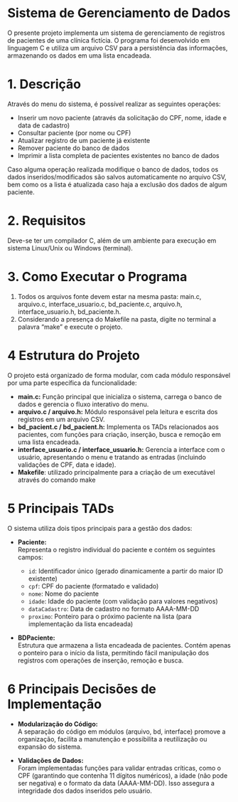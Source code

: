# Sistema de Gerenciamento de Dados

O presente projeto implementa um sistema de gerenciamento de registros de pacientes de uma clínica fictícia. O programa foi desenvolvido em linguagem C e utiliza um arquivo CSV para a persistência das informações, armazenando os dados em uma lista encadeada.

# 1. Descrição

Através do menu do sistema, é possível realizar as seguintes operações:
- Inserir um novo paciente (através da solicitação do CPF, nome, idade e data de cadastro)
- Consultar paciente (por nome ou CPF)
- Atualizar registro de um paciente já existente
- Remover paciente do banco de dados
- Imprimir a lista completa de pacientes existentes no banco de dados

Caso alguma operação realizada modifique o banco de dados, todos os dados inseridos/modificados são salvos automaticamente no arquivo CSV, bem como os a lista é atualizada caso haja a exclusão dos dados de algum paciente.


# 2. Requisitos
Deve-se ter um compilador C, além de um ambiente para execução em sistema Linux/Unix ou Windows (terminal).


# 3. Como Executar o Programa
1. Todos os arquivos fonte devem estar na mesma pasta: main.c, arquivo.c, interface_usuario.c, bd_paciente.c, arquivo.h, interface_usuario.h, bd_paciente.h.
2. Considerando a presença do Makefile na pasta, digite no terminal a palavra “make” e execute o projeto.

# 4 Estrutura do Projeto 

O projeto está organizado de forma modular, com cada módulo responsável por uma parte específica da funcionalidade: 

- **main.c:** Função principal que inicializa o sistema, carrega o banco de dados e gerencia o fluxo interativo do menu. 
- **arquivo.c / arquivo.h:** Módulo responsável pela leitura e escrita dos registros em um arquivo CSV. 
- **bd_pacient.c / bd_pacient.h:** Implementa os TADs relacionados aos pacientes, com funções para criação, inserção, busca e remoção em uma lista encadeada. 
- **interface_usuario.c / interface_usuario.h:** Gerencia a interface com o usuário, apresentando o menu e tratando as entradas (incluindo validações de CPF, data e idade). 
- **Makefile**: utilizado principalmente para a criação de um executável através do comando make 

# 5 Principais TADs 

O sistema utiliza dois tipos principais para a gestão dos dados: 

- **Paciente:**   
  Representa o registro individual do paciente e contém os seguintes campos:   
  - `id`: Identificador único (gerado dinamicamente a partir do maior ID existente)   
  - `cpf`: CPF do paciente (formatado e validado)   
  - `nome`: Nome do paciente   
  - `idade`: Idade do paciente (com validação para valores negativos)   
  - `dataCadastro`: Data de cadastro no formato AAAA-MM-DD   
  - `proximo`: Ponteiro para o próximo paciente na lista (para implementação da lista encadeada) 

- **BDPaciente:**   
  Estrutura que armazena a lista encadeada de pacientes. Contém apenas o ponteiro para o início da lista, permitindo fácil manipulação dos registros com operações de inserção, remoção e busca.

# 6 Principais Decisões de Implementação 

- **Modularização do Código:**   
  A separação do código em módulos (arquivo, bd, interface) promove a organização, facilita a manutenção e possibilita a reutilização ou expansão do sistema. 

- **Validações de Dados:**   
  Foram implementadas funções para validar entradas críticas, como o CPF (garantindo que contenha 11 dígitos numéricos), a idade (não pode ser negativa) e o formato da data (AAAA-MM-DD). Isso assegura a integridade dos dados inseridos pelo usuário. 
